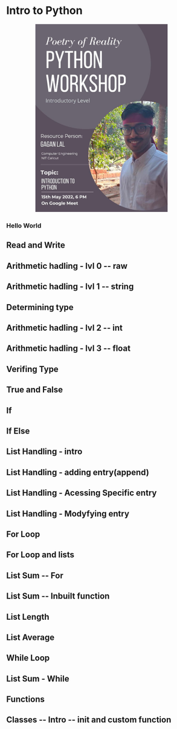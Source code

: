 # Intro to Python

<p align="center">
  <img src="./intro.jpg" width="350" title="Intro to Python">
</p>

### Hello World

## Read and Write

## Arithmetic hadling - lvl 0 -- raw

## Arithmetic hadling - lvl 1 -- string

## Determining type

## Arithmetic hadling - lvl 2 -- int

## Arithmetic hadling - lvl 3 -- float

## Verifing Type

## True and False

## If

## If Else

## List Handling - intro

## List Handling - adding entry(append)

## List Handling - Acessing Specific entry

## List Handling - Modyfying entry

## For Loop

## For Loop and lists

## List Sum -- For

## List Sum -- Inbuilt function

## List Length

## List Average

## While Loop

## List Sum - While

##  Functions

## Classes -- Intro -- __init__ and custom function